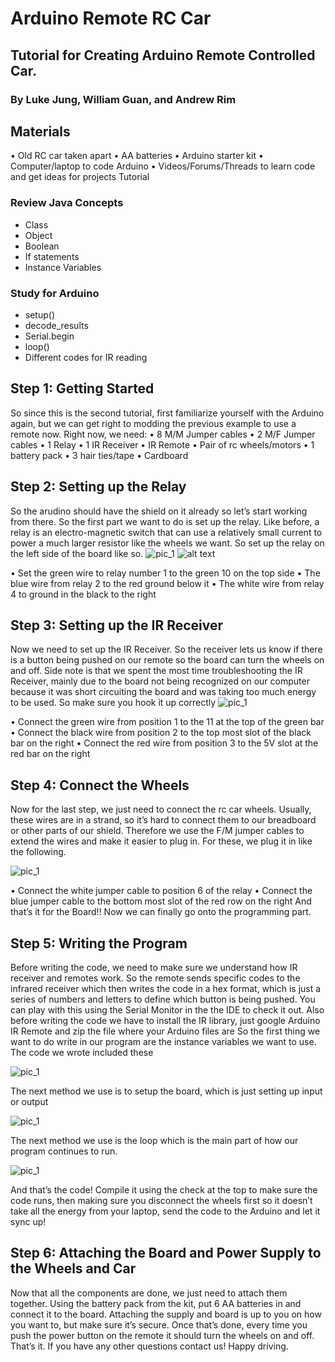 # Arduino Remote RC Car
## Tutorial for Creating Arduino Remote  Controlled Car.
### By Luke Jung, William Guan, and Andrew Rim
## Materials
•    Old RC car taken apart
•    AA batteries
•    Arduino starter kit
•    Computer/laptop to code Arduino
•    Videos/Forums/Threads to learn code and get ideas for projects
Tutorial

### Review Java Concepts
- Class
- Object
- Boolean
- If statements
- Instance Variables

### Study for Arduino
- setup()
- decode_results
- Serial.begin
- loop()
- Different codes for IR reading

## Step 1: Getting Started
So since this is the second tutorial, first familiarize yourself with the Arduino again, but we can get right to modding the previous example to use a remote now.
Right now, we need:
•    8 M/M Jumper cables
•    2 M/F Jumper cables
•    1 Relay
•    1 IR Receiver
•    IR Remote
•    Pair of rc wheels/motors
•    1 battery pack
•    3 hair ties/tape
•    Cardboard

## Step 2: Setting up the Relay
So the arudino should have the shield on it already so let’s start working from there.
So the first part we want to do is set up the relay.  Like before, a relay is an electro-magnetic switch that can use a relatively small current to power a much larger resistor like the wheels we want.
So set up the relay on the left side of the board like so.
![pic_1](https://github.com/lukejung99/Arduino-Remote-RC-Car/blob/master/Photos/1.png?raw=true) ![alt text](https://github.com/lukejung99/Arduino-Remote-RC-Car/blob/master/Photos/2.png?raw=true)

•    Set the green wire to relay number 1 to the green 10 on the top side
•    The blue wire from relay 2 to the red ground below it
•    The white wire from relay 4 to ground in the black to the right

## Step 3: Setting up the IR Receiver
Now we need to set up the IR Receiver.  So the receiver lets us know if there is a button being pushed on our remote so the board can turn the wheels on and off.
Side note is that we spent the most time troubleshooting the IR Receiver, mainly due to the board not being recognized on our computer because it was short circuiting the board and was taking too much energy to be used.  So make sure you hook it up correctly
![pic_1](https://github.com/lukejung99/Arduino-Remote-RC-Car/blob/master/Photos/3.png?raw=true)

•    Connect the green wire from position 1 to the 11 at the top of the green bar
•    Connect the black wire from position 2 to the top most slot of the black bar on the right
•    Connect the red wire from position 3 to the 5V slot at the red bar on the right

## Step 4: Connect the Wheels
Now for the last step, we just need to connect the rc car wheels. Usually, these wires are in a strand, so it’s hard to connect them to our breadboard or other parts of our shield.  Therefore we use the F/M jumper cables to extend the wires and make it easier to plug in.
For these, we plug it in like the following.

![pic_1](https://github.com/lukejung99/Arduino-Remote-RC-Car/blob/master/Photos/4.png?raw=true)

•    Connect the white jumper cable to position 6 of the relay
•    Connect the blue jumper cable to the bottom most slot of the red row on the right
And that’s it for the Board!! Now we can finally go onto the programming part.

## Step 5: Writing the Program
Before writing the code, we need to make sure we understand how IR receiver and remotes work.  So the remote sends specific codes to the infrared receiver which then writes the code in a hex format, which is just a series of numbers and letters to define which button is being pushed.  You can play with this using the Serial Monitor in the the IDE to check it out.
Also before writing the code we have to install the IR library, just google Arduino IR Remote and zip the file where your Arduino files are
So the first thing we want to do write in our program are the instance variables we want to use.  The code we wrote included these

![pic_1](https://github.com/lukejung99/Arduino-Remote-RC-Car/blob/master/Photos/5.png?raw=true)

The next method we use is to setup the board, which is just setting up input or output

![pic_1](https://github.com/lukejung99/Arduino-Remote-RC-Car/blob/master/Photos/6.png?raw=true)

The next method we use is the loop which is the main part of how our program continues to run.

![pic_1](https://github.com/lukejung99/Arduino-Remote-RC-Car/blob/master/Photos/7.png?raw=true)

And that’s the code!
Compile it using the check at the top to make sure the code runs, then making sure you disconnect the wheels first so it doesn’t take all the energy from your laptop, send the code to the Arduino and let it sync up!

## Step 6: Attaching the Board and Power Supply to the Wheels and Car
Now that all the components are done, we just need to attach them together.  Using the battery pack from the kit, put 6 AA batteries in and connect it to the board.  Attaching the supply and board is up to you on how you want to, but make sure it’s secure.  Once that’s done, every time you push the power button on the remote it should turn the wheels on and off.
That’s it.  If you have any other questions contact us!  Happy driving.
